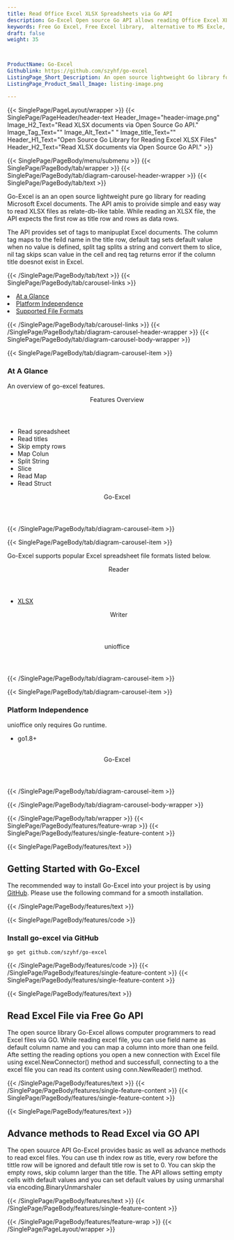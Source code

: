 ```yaml
---
title: Read Office Excel XLSX Spreadsheets via Go API
description: Go-Excel Open source Go API allows reading Office Excel XLSX spreadsheet. 
keywords: Free Go Excel, Free Excel library,  alternative to MS Excle, Go XLSX API, Go XLSX library,  Go Excel API, Go Excel Library, Go XLSM, Go XLTM API, Go Spreadsheets API, create spreadsheet, add comments to cells,  Read XLSX files, manage Rows or Cells, add Comments to Excel
draft: false
weight: 35



ProductName: Go-Excel
Githublink: https://github.com/szyhf/go-excel
ListingPage_Short_Description: An open source lightweight Go library for reading Microsoft Excel Spreadsheets.
ListingPage_Product_Small_Image: listing-image.png 

---
```


{{< SinglePage/PageLayout/wrapper >}}
{{< SinglePage/PageHeader/header-text
Header_Image="header-image.png"
Image_H2_Text="Read XLSX documents via Open Source Go API."
Image_Tag_Text=""
Image_Alt_Text=" "
Image_title_Text=""
Header_H1_Text="Open Source Go Library for Reading Excel XLSX Files"
Header_H2_Text="Read XLSX documents via Open Source Go API." >}}

{{< SinglePage/PageBody/menu/submenu >}}
{{< SinglePage/PageBody/tab/wrapper >}}
{{< SinglePage/PageBody/tab/diagram-carousel-header-wrapper >}}
{{< SinglePage/PageBody/tab/text >}}



<p>Go-Excel is an an open source lightweight pure go library for reading Microsoft Excel documents. The API amis to proivide simple and easy way to read XLSX files as relate-db-like table. While reading an XLSX file, the API expects the first row as title row and rows as data rows.</p>
<p>The API provides set of tags to manipuplat Excel documents. The column tag maps to the feild name in the title row, default tag sets default value when no value is defined, split tag splits a string and convert them to slice, nil tag skips scan value in the cell and req tag returns error if the column title doesnot exist in Excel.</p>

{{< /SinglePage/PageBody/tab/text >}}
{{< SinglePage/PageBody/tab/carousel-links >}}

<li data-target="#diagramcarousel" data-slide-to="0"><a href="#">At a Glance</a></li>
<li data-target="#diagramcarousel" data-slide-to="2"><a href="#">Platform Independence</a></li>
<li data-target="#diagramcarousel" data-slide-to="1"><a class="activetab" href="#">Supported File Formats</a></li>


{{< /SinglePage/PageBody/tab/carousel-links >}}
{{< /SinglePage/PageBody/tab/diagram-carousel-header-wrapper >}}
{{< SinglePage/PageBody/tab/diagram-carousel-body-wrapper >}}

{{< SinglePage/PageBody/tab/diagram-carousel-item >}}
<h3>At A Glance</h3>
<p>An overview of go-excel features.</p>
<div class="diagram1 d1-poi">
<div class="d1-row">
<div class="d1-col d1-right"><header>Features Overview</header>
<ul>
<li>Read spreadsheet</li>
<li>Read titles</li>
<li>Skip empty rows</li>
<li>Map Colun</li>
<li>Split String</li>
<li>Slice</li>
<li>Read Map</li>
<li>Read Struct</li>
</ul>
</div>
</div>
<div class="d1-logo" style="border: none;"><header>Go-Excel</header><footer><small></small></footer></div>
<!--/logo--></div>
<!--/diagram1-->
{{< /SinglePage/PageBody/tab/diagram-carousel-item >}}

{{< SinglePage/PageBody/tab/diagram-carousel-item >}}
<p>Go-Excel supports popular Excel spreadsheet file formats listed below.</p>
<div class="diagram1 d2  d1-poi">
<div class="d1-row">
<div class="d1-col d1-left"><header><i class="fa fa-arrows-v "> </i> Reader</header>
<ul>
<li><a href="https://docs.fileformat.com/spreadsheet/xlsx/">XLSX</a></li>
</ul>
</div>
<!--/left-->
<div class="d1-col d1-right"><header><i class="fa  fa-long-arrow-down"> </i> Writer</header></div>
<!--/right--></div>
<!--/row-->
<div class="d1-logo" style="border: none;"><header>unioffice</header><footer><small></small></footer></div>
<!--/logo--></div>
<!--/diagram2-->
{{< /SinglePage/PageBody/tab/diagram-carousel-item >}}

{{< SinglePage/PageBody/tab/diagram-carousel-item >}}
<h3>Platform Independence</h3>
<p>unioffice only requires Go runtime.</p>
<div class="diagram1 d1-poi">
<div class="d1-row">
<div class="d1-col d1-right">
<ul>
<li>go1.8+</li>
</ul>
</div>
<!--/left-->
<div class="d1-col d1-right"> </div>
<!--/right--></div>
<!--/row-->
<div class="d1-logo" style="border: none;"><header>Go-Excel</header><footer><small></small></footer></div>
<!--/logo--></div>
<!--/diagram2 -->
{{< /SinglePage/PageBody/tab/diagram-carousel-item >}}

{{< /SinglePage/PageBody/tab/diagram-carousel-body-wrapper >}}

{{< /SinglePage/PageBody/tab/wrapper >}}
{{< SinglePage/PageBody/features/feature-wrap >}}
{{< SinglePage/PageBody/features/single-feature-content >}}

{{< SinglePage/PageBody/features/text >}}
<h2 class="h2title">Getting Started with Go-Excel</h2>
<p>The recommended way to install Go-Excel into your project is by using <a href="https://github.com/szyhf/go-excel">GitHub</a>. Please use the following command for a smooth installation.</p>
{{< /SinglePage/PageBody/features/text >}}

{{< SinglePage/PageBody/features/code >}}
<h3>Install go-excel via GitHub</h3>
<pre><code class="html">go get github.com/szyhf/go-excel </code></pre>


{{< /SinglePage/PageBody/features/code >}}
{{< /SinglePage/PageBody/features/single-feature-content >}}
{{< SinglePage/PageBody/features/single-feature-content >}}

{{< SinglePage/PageBody/features/text >}}
<h2 class="h2title">Read Excel File via Free Go API</h2>
<p>The open source library Go-Excel allows computer programmers to read Excel files via GO. While reading excel file, you can use field name as default column name and you can map a column into more than one feild. Afte setting the reading options you open a new connection with Excel file using excel.NewConnector() method and successfull, connecting to a the excel file you can read its content using conn.NewReader() method.</p>

{{< /SinglePage/PageBody/features/text >}}
{{< /SinglePage/PageBody/features/single-feature-content >}}
{{< SinglePage/PageBody/features/single-feature-content >}}

{{< SinglePage/PageBody/features/text >}}
<h2 class="h2title">Advance methods to Read Excel via GO API</h2>
<p>The open souurce API Go-Excel provides basic as well as advance methods to read excel files. You can use th index row as title, every row before the tittle row will be ignored and default title row is set to 0. You can skip the empty rows, skip column larger than the title. The API allows setting empty cells with default values and you can set default values by using unmarshal via encoding.BinaryUnmarshaler</p>

{{< /SinglePage/PageBody/features/text >}}
{{< /SinglePage/PageBody/features/single-feature-content >}}

{{< /SinglePage/PageBody/features/feature-wrap >}}
{{< /SinglePage/PageLayout/wrapper >}}